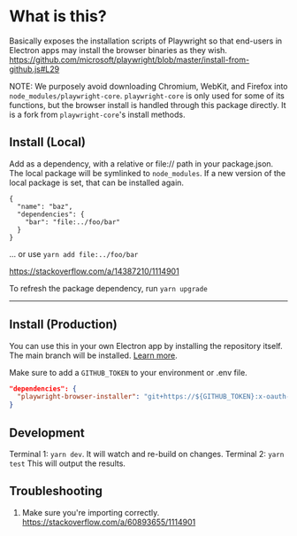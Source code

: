 # What is this?

Basically exposes the installation scripts of Playwright so that end-users in Electron apps may install the browser binaries as they wish.
https://github.com/microsoft/playwright/blob/master/install-from-github.js#L29

NOTE: We purposely avoid downloading Chromium, WebKit, and Firefox into `node_modules/playwright-core`. `playwright-core` is only used for some of its functions, but the browser install is handled through this package directly. It is a fork from `playwright-core`'s install methods.

## Install (Local)

Add as a dependency, with a relative or file:// path in your package.json. The local package will be symlinked to `node_modules`. If a new version of the local package is set, that can be installed again.

```
{
  "name": "baz",
  "dependencies": {
    "bar": "file:../foo/bar"
  }
}
```

... or use `yarn add file:../foo/bar`

https://stackoverflow.com/a/14387210/1114901

To refresh the package dependency, run `yarn upgrade`

---

## Install (Production)

You can use this in your own Electron app by installing the repository itself. The main branch will be installed. [Learn more](https://dev.to/paul_melero/how-to-npm-install-from-github-repositories-or-gists-directly-6og).

Make sure to add a `GITHUB_TOKEN` to your environment or .env file.

```json
"dependencies": {
  "playwright-browser-installer": "git+https://${GITHUB_TOKEN}:x-oauth-basic@github.com/nwittwer/electron-playwright-browser-installer.git"
}

```

## Development

Terminal 1: `yarn dev`. It will watch and re-build on changes.
Terminal 2: `yarn test` This will output the results.

## Troubleshooting

1. Make sure you're importing correctly. https://stackoverflow.com/a/60893655/1114901
